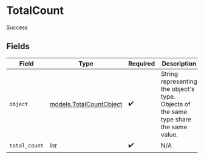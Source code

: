 # TotalCount

Success


## Fields

| Field                                                                                  | Type                                                                                   | Required                                                                               | Description                                                                            | Example                                                                                |
| -------------------------------------------------------------------------------------- | -------------------------------------------------------------------------------------- | -------------------------------------------------------------------------------------- | -------------------------------------------------------------------------------------- | -------------------------------------------------------------------------------------- |
| `object`                                                                               | [models.TotalCountObject](../models/totalcountobject.md)                               | :heavy_check_mark:                                                                     | String representing the object's type. Objects of the same type share the same value.<br/> | total_count                                                                            |
| `total_count`                                                                          | *int*                                                                                  | :heavy_check_mark:                                                                     | N/A                                                                                    | 100                                                                                    |